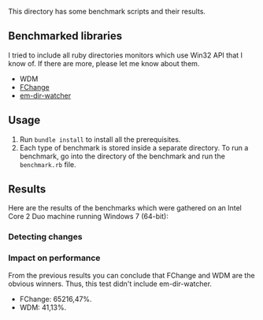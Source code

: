 This directory has some benchmark scripts and their results.

## Benchmarked libraries

I tried to include all ruby directories monitors which use Win32 API that I know of. If there are more, please let me know about them.

- WDM
- [FChange](https://github.com/stereobooster/rb-fchange)
- [em-dir-watcher](https://github.com/mockko/em-dir-watcher/)


## Usage

1. Run `bundle install` to install all the prerequisites.
2. Each type of benchmark is stored inside a separate directory. To run a benchmark, go into the directory of the benchmark and run the `benchmark.rb` file.

## Results

Here are the results of the benchmarks which were gathered on an Intel Core 2 Duo machine running Windows 7 (64-bit):

### Detecting changes

### Impact on performance

From the previous results you can conclude that FChange and WDM are the obvious winners. Thus, this test didn't include em-dir-watcher.

- FChange: 65216,47%.
- WDM: 41,13%.